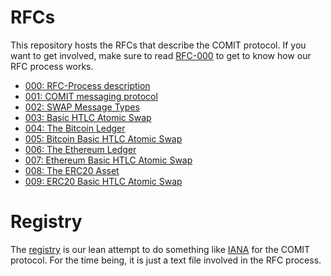 # RFCs

This repository hosts the RFCs that describe the COMIT protocol.
If you want to get involved, make sure to read [RFC-000](./RFC-000-Process-description.md) to get to know how our RFC process works.

- [000: RFC-Process description](./RFC-000-Process-description.md)
- [001: COMIT messaging protocol](./RFC-001-libp2p.adoc)
- [002: SWAP Message Types](./RFC-002-SWAP.adoc)
- [003: Basic HTLC Atomic Swap](RFC-003-SWAP-Basic.adoc)
- [004: The Bitcoin Ledger](./RFC-004-Bitcoin.md)
- [005: Bitcoin Basic HTLC Atomic Swap](./RFC-005-SWAP-Basic-Bitcoin.adoc)
- [006: The Ethereum Ledger](./RFC-006-Ethereum.md)
- [007: Ethereum Basic HTLC Atomic Swap](./RFC-007-SWAP-Basic-Ether.md)
- [008: The ERC20 Asset](./RFC-008-ERC20.md)
- [009: ERC20 Basic HTLC Atomic Swap](./RFC-009-SWAP-Basic-ERC20.md)

# Registry

The [registry](./registry.md) is our lean attempt to do something like [IANA](https://www.iana.org/) for the COMIT protocol.
For the time being, it is just a text file involved in the RFC process.

